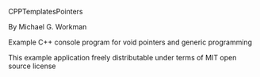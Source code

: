 CPPTemplatesPointers

By Michael G. Workman

Example C++ console program for void pointers and generic programming

This example application freely distributable under terms of MIT open source license
